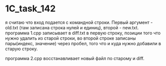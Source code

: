 # 1C_task_142

я считаю что вход подается с командной строки. Первый аргумент - old.txt (там записана строка нулей и единиц), второй - new.txt.
программа 1.cpp записывает в diff.txt в первую строкy, позиции того что нужно удалить из старой строки, во второй строке записаны пары(индекс, значение) через пробел, того что и куда нужно добавили в старую строку.

программа 2.cpp восстанавливает новый файл по старому и diff.
